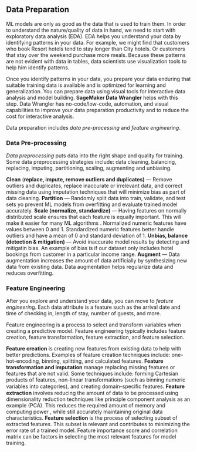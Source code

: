 ## Data Preparation

ML models are only as good as the data that is used to train them. In order to understand the nature/quality of data in hand, we need to start with exploratory data analysis (EDA). EDA helps you understand your data by identifying patterns in your data. For example, we might find that customers who book Resort hotels tend to stay longer than City hotels. Or customers that stay over the weekend purchase more meals. Because these patterns are not evident with data in tables, data scientists use visualization tools to help him identify patterns. 

Once you identify patterns in your data, you prepare your data enduring that suitable training data is available and is optimized for learning and generalization. You can prepare data using visual tools for interactive data analysis and model building. **SageMaker Data Wrangler** helps with this step. Data Wrangler has no-code/low-code, automation, and visual capabilities to improve your data preparation productivity and to reduce the cost for interactive analysis.

Data preparation includes *data pre-processing* and *feature engineering*.

### Data Pre-processing

*Data preprocessing* puts data into the right shape and quality for training. Some data preprocessing strategies include: data cleaning, balancing, replacing, imputing, partitioning, scaling, augmenting and unbiasing.

**Clean** (**replace, impute, remove outliers and duplicates)** — Remove outliers and duplicates, replace inaccurate or irrelevant data, and correct missing data using imputation techniques that will minimize bias as part of data cleaning.
**Partition** — Randomly split data into train, validate, and test sets yo prevent ML models from overfitting and evaluate trained model accurately.
**Scale (normalize, standardize)** — Having features on  normally distributed scale ensures that each feature is equally important. This will make it easier for many ML algorithms . Normalized numeric features have values between 0 and 1. Standardized numeric features better handle outliers and have a mean of 0 and standard deviation of 1.
**Unbias, balance** **(detection & mitigation)** — Avoid inaccurate model results by detecting and mitigatin bias. An example of bias is if our dataset only includes hotel bookings from customer in a particular income range.
**Augment** — Data augmentation increases the amount of data artificially by synthesizing new data from existing data. Data augmentation helps regularize data and reduces overfitting.

### Feature Engineering

After you explore and understand your data, you can move to *feature engineerin*g. Each data attribute is a feature such as the arrival date and time of checking in, length of stay, number of guests, and more. 

Feature engineering is a process to select and transform variables when creating a predictive model. Feature engineering typically includes feature creation, feature transformation, feature extraction, and feature selection.

**Feature creation** is creating new features from existing data to help with better predictions. Examples of feature creation techniques include: one-hot-encoding, binning, splitting, and calculated features.
**Feature transformation and imputation** manage replacing missing features or features that are not valid. Some techniques include: forming Cartesian products of features, non-linear transformations (such as binning numeric variables into categories), and creating domain-speciﬁc features.
**Feature extraction** involves reducing the amount of data to be processed using dimensionality reduction techniques like principle component analysis as an example (PCA). This reduces the required amount of memory and computing power , while still accurately maintaining original data characteristics.
**Feature selection** is the process of selecting subset of extracted features. This subset is relevant and contributes to minimizing the error rate of a trained model. Feature importance score and correlation matrix can be factors in selecting the most relevant features for model training.